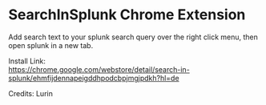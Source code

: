 # SearchInSplunk Chrome Extension

Add search text to your splunk search query over the right click menu, then open splunk in a new tab.

Install Link:  
https://chrome.google.com/webstore/detail/search-in-splunk/ehmfijdennapeigddhpodcbpjmgjpdkh?hl=de

Credits: Lurin
